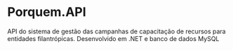 # Porquem.API
API do sistema de gestão das campanhas de capacitação de recursos para entidades filantrópicas. Desenvolvido em .NET e banco de dados MySQL
